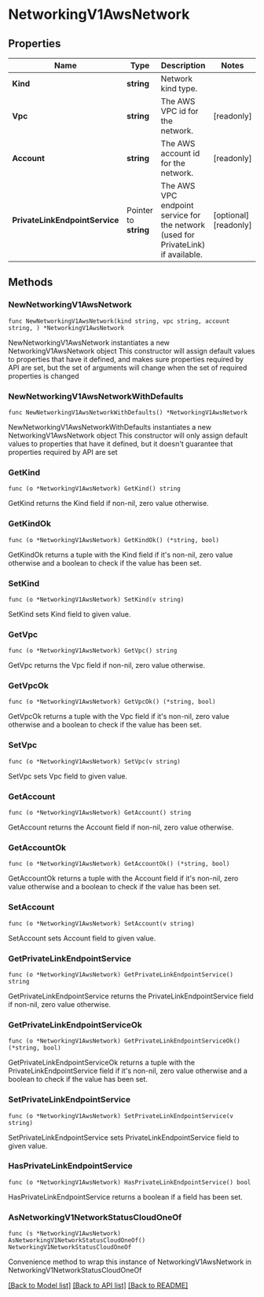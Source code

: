 # NetworkingV1AwsNetwork

## Properties

Name | Type | Description | Notes
------------ | ------------- | ------------- | -------------
**Kind** | **string** | Network kind type. | 
**Vpc** | **string** | The AWS VPC id for the network. | [readonly] 
**Account** | **string** | The AWS account id for the network. | [readonly] 
**PrivateLinkEndpointService** | Pointer to **string** | The AWS VPC endpoint service for the network (used for PrivateLink) if available. | [optional] [readonly] 

## Methods

### NewNetworkingV1AwsNetwork

`func NewNetworkingV1AwsNetwork(kind string, vpc string, account string, ) *NetworkingV1AwsNetwork`

NewNetworkingV1AwsNetwork instantiates a new NetworkingV1AwsNetwork object
This constructor will assign default values to properties that have it defined,
and makes sure properties required by API are set, but the set of arguments
will change when the set of required properties is changed

### NewNetworkingV1AwsNetworkWithDefaults

`func NewNetworkingV1AwsNetworkWithDefaults() *NetworkingV1AwsNetwork`

NewNetworkingV1AwsNetworkWithDefaults instantiates a new NetworkingV1AwsNetwork object
This constructor will only assign default values to properties that have it defined,
but it doesn't guarantee that properties required by API are set

### GetKind

`func (o *NetworkingV1AwsNetwork) GetKind() string`

GetKind returns the Kind field if non-nil, zero value otherwise.

### GetKindOk

`func (o *NetworkingV1AwsNetwork) GetKindOk() (*string, bool)`

GetKindOk returns a tuple with the Kind field if it's non-nil, zero value otherwise
and a boolean to check if the value has been set.

### SetKind

`func (o *NetworkingV1AwsNetwork) SetKind(v string)`

SetKind sets Kind field to given value.


### GetVpc

`func (o *NetworkingV1AwsNetwork) GetVpc() string`

GetVpc returns the Vpc field if non-nil, zero value otherwise.

### GetVpcOk

`func (o *NetworkingV1AwsNetwork) GetVpcOk() (*string, bool)`

GetVpcOk returns a tuple with the Vpc field if it's non-nil, zero value otherwise
and a boolean to check if the value has been set.

### SetVpc

`func (o *NetworkingV1AwsNetwork) SetVpc(v string)`

SetVpc sets Vpc field to given value.


### GetAccount

`func (o *NetworkingV1AwsNetwork) GetAccount() string`

GetAccount returns the Account field if non-nil, zero value otherwise.

### GetAccountOk

`func (o *NetworkingV1AwsNetwork) GetAccountOk() (*string, bool)`

GetAccountOk returns a tuple with the Account field if it's non-nil, zero value otherwise
and a boolean to check if the value has been set.

### SetAccount

`func (o *NetworkingV1AwsNetwork) SetAccount(v string)`

SetAccount sets Account field to given value.


### GetPrivateLinkEndpointService

`func (o *NetworkingV1AwsNetwork) GetPrivateLinkEndpointService() string`

GetPrivateLinkEndpointService returns the PrivateLinkEndpointService field if non-nil, zero value otherwise.

### GetPrivateLinkEndpointServiceOk

`func (o *NetworkingV1AwsNetwork) GetPrivateLinkEndpointServiceOk() (*string, bool)`

GetPrivateLinkEndpointServiceOk returns a tuple with the PrivateLinkEndpointService field if it's non-nil, zero value otherwise
and a boolean to check if the value has been set.

### SetPrivateLinkEndpointService

`func (o *NetworkingV1AwsNetwork) SetPrivateLinkEndpointService(v string)`

SetPrivateLinkEndpointService sets PrivateLinkEndpointService field to given value.

### HasPrivateLinkEndpointService

`func (o *NetworkingV1AwsNetwork) HasPrivateLinkEndpointService() bool`

HasPrivateLinkEndpointService returns a boolean if a field has been set.


### AsNetworkingV1NetworkStatusCloudOneOf

`func (s *NetworkingV1AwsNetwork) AsNetworkingV1NetworkStatusCloudOneOf() NetworkingV1NetworkStatusCloudOneOf`

Convenience method to wrap this instance of NetworkingV1AwsNetwork in NetworkingV1NetworkStatusCloudOneOf

[[Back to Model list]](../README.md#documentation-for-models) [[Back to API list]](../README.md#documentation-for-api-endpoints) [[Back to README]](../README.md)


